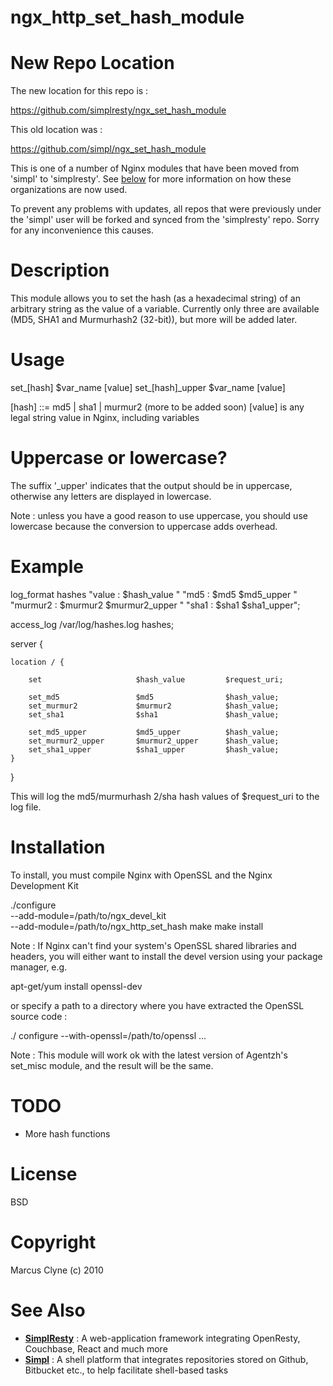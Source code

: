 ngx_http_set_hash_module
========================

New Repo Location
=================

The new location for this repo is :

https://github.com/simplresty/ngx_set_hash_module

This old location was :

https://github.com/simpl/ngx_set_hash_module

This is one of a number of Nginx modules that have been moved from 'simpl' to 'simplresty'.
See [below](#see-also) for more information on how these organizations are now used.

To prevent any problems with updates, all repos that were previously under the 'simpl' user
will be forked and synced from the 'simplresty' repo. Sorry for any inconvenience this causes.


Description
===========

This module allows you to set the hash (as a hexadecimal string) of an arbitrary
string as the value of a variable.  Currently only three are available (MD5, SHA1
and Murmurhash2 (32-bit)), but more will be added later.


Usage
=====

set_[hash]          $var_name   [value]
set_[hash]_upper    $var_name   [value]

[hash] ::= md5 | sha1 | murmur2 (more to be added soon)
[value] is any legal string value in Nginx, including variables



Uppercase or lowercase?
=======================

The suffix '_upper' indicates that the output should be in uppercase, otherwise any
letters are displayed in lowercase.

Note : unless you have a good reason to use uppercase, you should use lowercase because
the conversion to uppercase adds overhead.



Example
=======

log_format  hashes  "value : $hash_value  "
                    "md5 : $md5 $md5_upper  "
                    "murmur2 : $murmur2 $murmur2_upper  "
                    "sha1 : $sha1 $sha1_upper";

access_log  /var/log/hashes.log  hashes;

server {

    location / {

        set                     $hash_value         $request_uri;

        set_md5                 $md5                $hash_value;
        set_murmur2             $murmur2            $hash_value;
        set_sha1                $sha1               $hash_value;

        set_md5_upper           $md5_upper          $hash_value;
        set_murmur2_upper       $murmur2_upper      $hash_value;
        set_sha1_upper          $sha1_upper         $hash_value;
    }
}

This will log the md5/murmurhash 2/sha hash values of $request_uri to the log file.



Installation
============

To install, you must compile Nginx with OpenSSL and the Nginx Development Kit

./configure \
    --add-module=/path/to/ngx_devel_kit \
    --add-module=/path/to/ngx_http_set_hash
make
make install


Note : If Nginx can't find your system's OpenSSL shared libraries and headers, you
will either want to install the devel version using your package manager, e.g.

apt-get/yum install openssl-dev

or specify a path to a directory where you have extracted the OpenSSL source code :

./ configure --with-openssl=/path/to/openssl ...


Note : This module will work ok with the latest version of Agentzh's set_misc module,
and the result will be the same.


TODO
====

- More hash functions


License
=======

BSD


Copyright
=========

Marcus Clyne (c) 2010


See Also
========

* **[SimplResty](https://github.com/simplresty)** : A web-application framework integrating OpenResty, Couchbase, React
and much more
* **[Simpl](https://github.com/simpl)** : A shell platform that integrates repositories stored on Github, Bitbucket
etc., to help facilitate shell-based tasks
